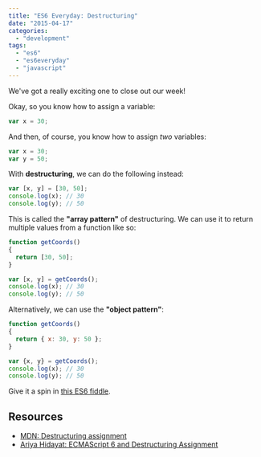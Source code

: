 ```yaml
---
title: "ES6 Everyday: Destructuring"
date: "2015-04-17"
categories: 
  - "development"
tags: 
  - "es6"
  - "es6everyday"
  - "javascript"
---
```


We've got a really exciting one to close out our week!

Okay, so you know how to assign a variable:

```javascript
var x = 30;
```

And then, of course, you know how to assign _two_ variables:

```javascript
var x = 30;
var y = 50;
```

With **destructuring**, we can do the following instead:

```javascript
var [x, y] = [30, 50];
console.log(x); // 30
console.log(y); // 50
```

This is called the **"array pattern"** of destructuring. We can use it to return multiple values from a function like so:

```javascript
function getCoords()
{
  return [30, 50];
}

var [x, y] = getCoords();
console.log(x); // 30
console.log(y); // 50
```

Alternatively, we can use the **"object pattern"**:

```javascript
function getCoords()
{
  return { x: 30, y: 50 };
}

var {x, y} = getCoords();
console.log(x); // 30
console.log(y); // 50
```

Give it a spin in [this ES6 fiddle](http://www.es6fiddle.net/i8lpxxsd/).

## Resources

- [MDN: Destructuring assignment](https://developer.mozilla.org/en-US/docs/Web/JavaScript/Reference/Operators/Destructuring_assignment)
- [Ariya Hidayat: ECMAScript 6 and Destructuring Assignment](http://ariya.ofilabs.com/2013/02/es6-and-destructuring-assignment.html)
